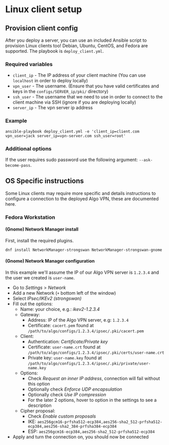 # Linux client setup

## Provision client config

After you deploy a server, you can use an included Ansible script to provision Linux clients too! Debian, Ubuntu, CentOS, and Fedora are supported. The playbook is `deploy_client.yml`.

### Required variables

* `client_ip` - The IP address of your client machine (You can use `localhost` in order to deploy locally)
* `vpn_user` - The username. (Ensure that you have valid certificates and keys in the `configs/SERVER_ip/pki/` directory)
* `ssh_user` - The username that we need to use in order to connect to the client machine via SSH (ignore if you are deploying locally)
* `server_ip` - The vpn server ip address

### Example

```shell
ansible-playbook deploy_client.yml -e 'client_ip=client.com vpn_user=jack server_ip=vpn-server.com ssh_user=root'
```

### Additional options

If the user requires sudo password use the following argument: `--ask-become-pass`.

## OS Specific instructions

Some Linux clients may require more specific and details instructions to configure a connection to the deployed Algo VPN, these are documented here.

### Fedora Workstation

#### (Gnome) Network Manager install

First, install the required plugins.

````
dnf install NetworkManager-strongswan NetworkManager-strongswan-gnome
````

#### (Gnome) Network Manager configuration

In this example we'll assume the IP of our Algo VPN server is `1.2.3.4` and the user we created is `user-name`.

* Go to *Settings* > *Network*
* Add a new Network (`+` bottom left of the window)
* Select *IPsec/IKEv2 (strongswan)*
* Fill out the options:
  * Name: your choice, e.g.: *ikev2-1.2.3.4*
  * Gateway:
    * Address: IP of the Algo VPN server, e.g: `1.2.3.4`
    * Certificate: `cacert.pem` found at `/path/to/algo/configs/1.2.3.4/ipsec/.pki/cacert.pem`
  * Client:
    * Authentication: *Certificate/Private key*
    * Certificate: `user-name.crt` found at `/path/to/algo/configs/1.2.3.4/ipsec/.pki/certs/user-name.crt`
    * Private key: `user-name.key` found at `/path/to/algo/configs/1.2.3.4/ipsec/.pki/private/user-name.key`
  * Options:
    * Check *Request an inner IP address*, connection will fail without this option
    * Optionally check *Enforce UDP encapsulation*
    * Optionally check *Use IP compression*
    * For the later 2 options, hover to option in the settings to see a description
  * Cipher proposal:
    * Check *Enable custom proposals*
    * IKE: `aes256gcm16-prfsha512-ecp384,aes256-sha2_512-prfsha512-ecp384,aes256-sha2_384-prfsha384-ecp384`
    * ESP: `aes256gcm16-ecp384,aes256-sha2_512-prfsha512-ecp384`
* Apply and turn the connection on, you should now be connected
